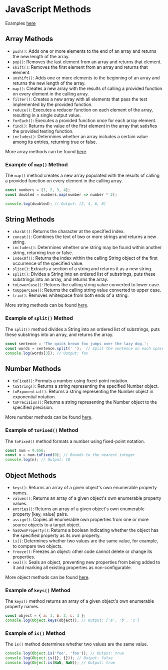 # JavaScript Methods

Examples [here](https://codepen.io/DE-LA-ROSA-VAZQUEZ-JOSUE/pen/dPbPOgw?editors=0012)

## Array Methods
- `push()`: Adds one or more elements to the end of an array and returns the new length of the array.
- `pop()`: Removes the last element from an array and returns that element.
- `shift()`: Removes the first element from an array and returns that element.
- `unshift()`: Adds one or more elements to the beginning of an array and returns the new length of the array.
- `map()`: Creates a new array with the results of calling a provided function on every element in the calling array.
- `filter()`: Creates a new array with all elements that pass the test implemented by the provided function.
- `reduce()`: Executes a reducer function on each element of the array, resulting in a single output value.
- `forEach()`: Executes a provided function once for each array element.
- `find()`: Returns the value of the first element in the array that satisfies the provided testing function.
- `includes()`: Determines whether an array includes a certain value among its entries, returning true or false.

More array methods can be found [here](https://developer.mozilla.org/en-US/docs/Web/JavaScript/Reference/Global_Objects/Array).

### Example of `map()` Method
The `map()` method creates a new array populated with the results of calling a provided function on every element in the calling array.

```javascript
const numbers = [1, 2, 3, 4];
const doubled = numbers.map(number => number * 2);

console.log(doubled); // Output: [2, 4, 6, 8]
```

## String Methods
- `charAt()`: Returns the character at the specified index.
- `concat()`: Combines the text of two or more strings and returns a new string.
- `includes()`: Determines whether one string may be found within another string, returning true or false.
- `indexOf()`: Returns the index within the calling String object of the first occurrence of the specified value.
- `slice()`: Extracts a section of a string and returns it as a new string.
- `split()`: Divides a String into an ordered list of substrings, puts these substrings into an array, and returns the array.
- `toLowerCase()`: Returns the calling string value converted to lower case.
- `toUpperCase()`: Returns the calling string value converted to upper case.
- `trim()`: Removes whitespace from both ends of a string.

More string methods can be found [here](https://developer.mozilla.org/en-US/docs/Web/JavaScript/Reference/Global_Objects/String).

### Example of `split()` Method
The `split()` method divides a String into an ordered list of substrings, puts these substrings into an array, and returns the array.

```javascript
const sentence = 'The quick brown fox jumps over the lazy dog.';
const words = sentence.split(' ');  // Split the sentence on each space
console.log(words[3]); // Output: fox
```


## Number Methods
- `toFixed()`: Formats a number using fixed-point notation.
- `toString()`: Returns a string representing the specified Number object.
- `toExponential()`: Returns a string representing the Number object in exponential notation.
- `toPrecision()`: Returns a string representing the Number object to the specified precision.

More number methods can be found [here](https://developer.mozilla.org/en-US/docs/Web/JavaScript/Reference/Global_Objects/Number).

### Example of `toFixed()` Method
The `toFixed()` method formats a number using fixed-point notation.

```javascript
const num = 9.656; 
const n = num.toFixed(0); // Rounds to the nearest integer
console.log(n); // Output: 10
```

## Object Methods
- `keys()`: Returns an array of a given object's own enumerable property names.
- `values()`: Returns an array of a given object's own enumerable property values.
- `entries()`: Returns an array of a given object's own enumerable property [key, value] pairs.
- `assign()`: Copies all enumerable own properties from one or more source objects to a target object.
- `hasOwnProperty()`: Returns a boolean indicating whether the object has the specified property as its own property.
- `is()`: Determines whether two values are the same value, for example, to compare two objects.
- `freeze()`: Freezes an object: other code cannot delete or change its properties.
- `seal()`: Seals an object, preventing new properties from being added to it and marking all existing properties as non-configurable.

More object methods can be found [here](https://developer.mozilla.org/en-US/docs/Web/JavaScript/Reference/Global_Objects/Object).

### Example of `keys()` Method 
The `keys()` method returns an array of a given object's own enumerable property names.

```javascript
const object = { a: 1, b: 2, c: 3 };
console.log(Object.keys(object)); // Output: ['a', 'b', 'c']
``` 

### Example of `is()` Method
The `is()` method determines whether two values are the same value.

```javascript
console.log(Object.is('foo', 'foo')); // Output: true
console.log(Object.is({}, {})); // Output: false
console.log(Object.is(NaN, NaN)); // Output: true
```
